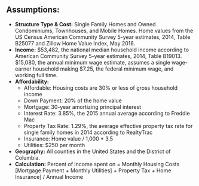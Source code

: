 ## Assumptions:

+ **Structure Type & Cost:**
Single Family Homes and Owned Condominiums, Townhouses, and Mobile Homes. Home values from the US Census American Community Survey 5-year estimates, 2014, Table B25077 and Zillow Home Value Index, May 2016.
+ **Income:**
$53,482, the national median household income according to American Community Survey 5-year estimates, 2014, Table B19013. $15,080, the annual minimum wage estimate, assumes a single wage-earner household making $7.25, the federal minimum wage, and working full time.
+ **Affordability:**
  + Affordable: Housing costs are 30% or less of gross household income
  + Down Payment: 20% of the home value
  + Mortgage: 30-year amortizing principal interest
  + Interest Rate: 3.85%, the 2015 annual average according to Freddie Mac
  + Property Tax Rate: 1.29%, the average effective property tax rate for single family homes in 2014 according to RealtyTrac
  + Insurance: Home value / 1,000 * 3.5
  + Utilities: $250 per month
+ **Geography:**
All counties in the United States and the District of Columbia.
+ **Calculation:**
Percent of income spent on  = Monthly Housing Costs [Mortgage Payment + Monthly Utilities] + Property Tax + Home Insurance] / Annual Income
